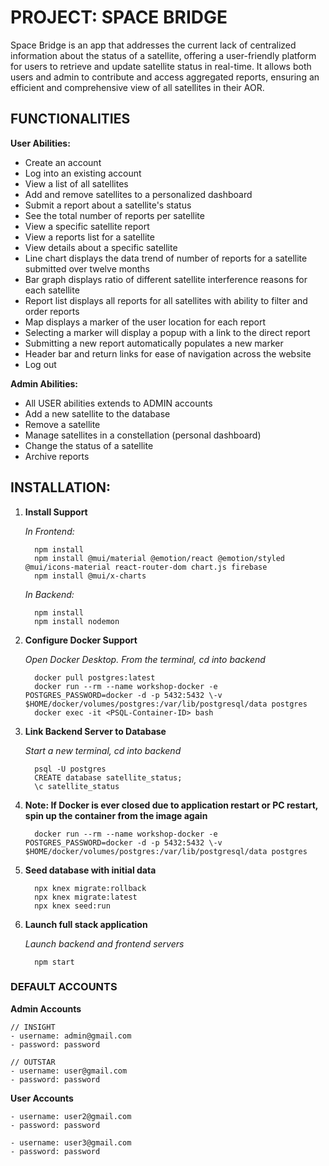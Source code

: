 # PROJECT: **SPACE BRIDGE** 
Space Bridge is an app that addresses the current lack of centralized information about the status of a satellite, offering a user-friendly platform for users to retrieve and update satellite status in real-time. It allows both users and admin to contribute and access aggregated reports, ensuring an efficient and comprehensive view of all satellites in their AOR.

## FUNCTIONALITIES
**User Abilities:**
  - Create an account
  - Log into an existing account
  - View a list of all satellites
  - Add and remove satellites to a personalized dashboard
  - Submit a report about a satellite's status
  - See the total number of reports per satellite
  - View a specific satellite report
  - View a reports list for a satellite
  - View details about a specific satellite
  - Line chart displays the data trend of number of reports for a satellite submitted over twelve months
  - Bar graph displays ratio of different satellite interference reasons for each satellite 
  - Report list displays all reports for all satellites with ability to filter and order reports
  - Map displays a marker of the user location for each report
  - Selecting a marker will display a popup with a link to the direct report
  - Submitting a new report automatically populates a new marker
  - Header bar and return links for ease of navigation across the website
  - Log out

**Admin Abilities:**
  - All USER abilities extends to ADMIN accounts
  - Add a new satellite to the database 
  - Remove a satellite
  - Manage satellites in a constellation (personal dashboard)
  - Change the status of a satellite
  - Archive reports

## INSTALLATION:

1) **Install Support**


    *In Frontend:*

      ```
        npm install
        npm install @mui/material @emotion/react @emotion/styled @mui/icons-material react-router-dom chart.js firebase
        npm install @mui/x-charts
      ```


    *In Backend:*
      ```
        npm install
        npm install nodemon
      ```
2) **Configure Docker Support**


    *Open Docker Desktop. From the terminal, cd into backend*
      ```
        docker pull postgres:latest
        docker run --rm --name workshop-docker -e POSTGRES_PASSWORD=docker -d -p 5432:5432 \-v $HOME/docker/volumes/postgres:/var/lib/postgresql/data postgres
        docker exec -it <PSQL-Container-ID> bash
      ```

3) **Link Backend Server to Database**


    *Start a new terminal, cd into backend*
    ```
      psql -U postgres
      CREATE database satellite_status;
      \c satellite_status
    ```

4) **Note: If Docker is ever closed due to application restart or PC restart, spin up the container from the image again**
    ```
      docker run --rm --name workshop-docker -e POSTGRES_PASSWORD=docker -d -p 5432:5432 \-v $HOME/docker/volumes/postgres:/var/lib/postgresql/data postgres
    ```

5) **Seed database with initial data**
    ```
      npx knex migrate:rollback
      npx knex migrate:latest
      npx knex seed:run
    ```

6) **Launch full stack application**

    *Launch backend and frontend servers*
    ```
      npm start
    ```

### DEFAULT ACCOUNTS
  **Admin Accounts**

    // INSIGHT
    - username: admin@gmail.com
    - password: password

    // OUTSTAR
    - username: user@gmail.com
    - password: password
    
  **User Accounts**

    - username: user2@gmail.com
    - password: password

    - username: user3@gmail.com
    - password: password
